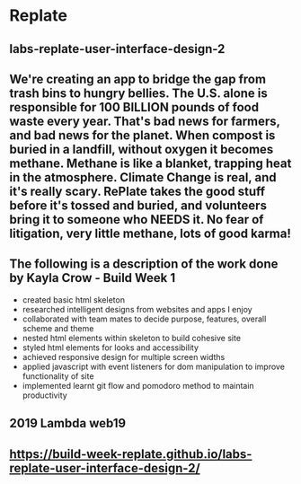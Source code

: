 # Replate

## labs-replate-user-interface-design-2



## We're creating an app to bridge the gap from trash bins to hungry bellies. The U.S. alone is responsible for 100 BILLION pounds of food waste every year. That's bad news for farmers, and bad news for the planet. When compost is buried in a landfill, without oxygen it becomes methane. Methane is like a blanket, trapping heat in the atmosphere. Climate Change is real, and it's really scary. RePlate takes the good stuff before it's tossed and buried, and volunteers bring it to someone who NEEDS it. No fear of litigation, very little methane, lots of good karma! 

## The following is a description of the work done by Kayla Crow - Build Week 1

- created basic html skeleton 
- researched intelligent designs from websites and apps I enjoy
- collaborated with team mates to decide purpose, features, overall scheme and theme
- nested html elements within skeleton to build cohesive site
- styled html elements for looks and accessibility 
- achieved responsive design for multiple screen widths
- applied javascript with event listeners for dom manipulation to improve functionality of site
- implemented learnt git flow and pomodoro method to maintain productivity 
      
## 2019 Lambda web19

## https://build-week-replate.github.io/labs-replate-user-interface-design-2/